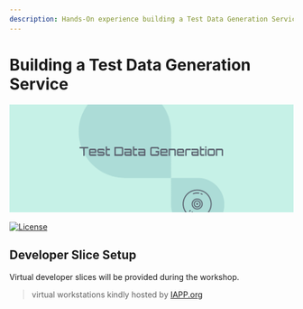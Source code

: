 ```yaml
---
description: Hands-On experience building a Test Data Generation Service Platform
---
```


# Building a Test Data Generation Service

![](.gitbook/assets/tdg-cover.png)

[![License](https://img.shields.io/badge/License-Apache%202.0-blue.svg)](https://opensource.org/licenses/Apache-2.0)

## Developer Slice Setup

Virtual developer slices will be provided during the workshop.

> virtual workstations kindly hosted by [IAPP.org](https://iapp.org/)

